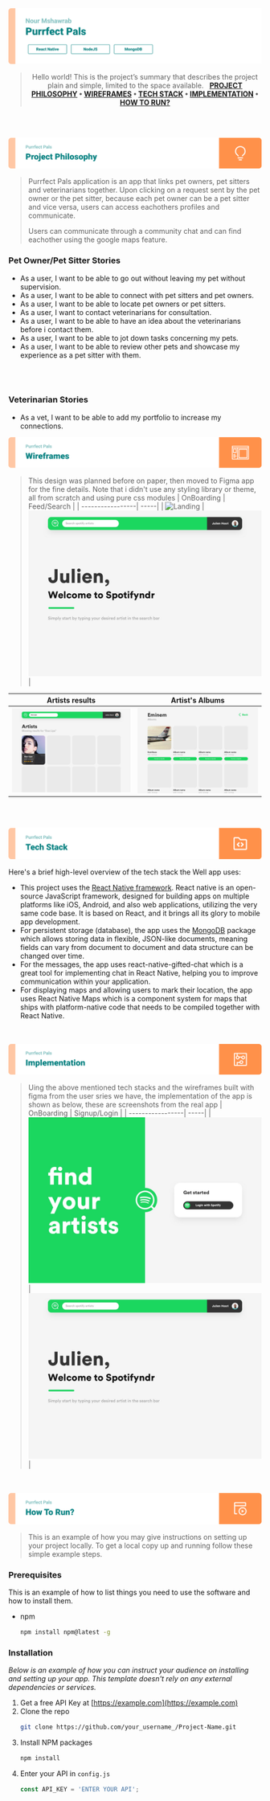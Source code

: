 <img src="./readme/title1.svg"/>

<div align="center">

> Hello world! This is the project’s summary that describes the project plain and simple, limited to the space available.  
**[PROJECT PHILOSOPHY](https://github.com/nour-msh/Purrfect-Pals) • [WIREFRAMES](https://github.com/julescript/well_app#-wireframes) • [TECH STACK](https://github.com/julescript/well_app#-tech-stack) • [IMPLEMENTATION](https://github.com/julescript/well_app#-impplementation) • [HOW TO RUN?](https://github.com/julescript/well_app#-how-to-run)**

</div>

<br><br>


<img src="./readme/title2.svg"/>

> Purrfect Pals application is an app that links pet owners, pet sitters and veterinarians together. Upon clicking on a request sent by the pet owner or the pet sitter, because each pet owner can be a pet sitter and vice versa, users can access eachothers profiles and communicate.
> 
> Users can communicate through a community chat and can find eachother using the google maps feature.
### Pet Owner/Pet Sitter Stories
- As a user, I want to be able to go out without leaving my pet without supervision.
- As a user, I want to be able to connect with pet sitters and pet owners.
- As a user, I want to be able to locate pet owners or pet sitters.
- As a user, I want to contact veterinarians for consultation.
- As a user, I want to be able to have an idea about the veterinarians before i contact them.
- As a user, I want to be able to jot down tasks concerning my pets.
- As a user, I want to be able to review other pets and showcase my experience as a pet sitter with them.

<br><br>
### Veterinarian Stories
- As a vet, I want to be able to add my portfolio to increase my connections.

<img src="./readme/title3.svg"/>

> This design was planned before on paper, then moved to Figma app for the fine details.
Note that i didn't use any styling library or theme, all from scratch and using pure css modules
| OnBoarding  | Feed/Search  |
| -----------------| -----|
| ![Landing](![](PurrfectPals-FE/assets/Android%20Large%20-%201.png)) | ![Home/Search](https://github.com/julescript/spotifyndr/blob/master/demo/Search_Page.jpg) |

| Artists results  | Artist's Albums  |
| -----------------| -----|
| ![Artists results](https://github.com/julescript/spotifyndr/blob/master/demo/Artists_Page.jpg) | ![Artist's Albums](https://github.com/julescript/spotifyndr/blob/master/demo/Albums_Page.jpg) |


<br><br>

<img src="./readme/title4.svg"/>

Here's a brief high-level overview of the tech stack the Well app uses:

- This project uses the [React Native framework](https://reactnative.dev/). React native is an open-source JavaScript framework, designed for building apps on multiple platforms like iOS, Android, and also web applications, utilizing the very same code base. It is based on React, and it brings all its glory to mobile app development.
- For persistent storage (database), the app uses the [MongoDB](https://www.mongodb.com/) package which allows storing data in flexible, JSON-like documents, meaning fields can vary from document to document and data structure can be changed over time.
- For the messages, the app uses react-native-gifted-chat which is a great tool for implementing chat in React Native, helping you to improve communication within your application.
- For displaying maps and allowing users to mark their location, the app uses React Native Maps which is a component system for maps that ships with platform-native code that needs to be compiled together with React Native.



<br><br>
<img src="./readme/title5.svg"/>

> Uing the above mentioned tech stacks and the wireframes built with figma from the user sries we have, the implementation of the app is shown as below, these are screenshots from the real app
| OnBoarding  | Signup/Login  |
| -----------------| -----|
| ![OnBoarding](https://github.com/julescript/spotifyndr/blob/master/demo/Landing_Page.jpg) | ![Signup/Login](https://github.com/julescript/spotifyndr/blob/master/demo/Search_Page.jpg) |


<br><br>
<img src="./readme/title6.svg"/>


> This is an example of how you may give instructions on setting up your project locally.
To get a local copy up and running follow these simple example steps.
### Prerequisites

This is an example of how to list things you need to use the software and how to install them.
* npm
  ```sh
  npm install npm@latest -g
  ```

### Installation

_Below is an example of how you can instruct your audience on installing and setting up your app. This template doesn't rely on any external dependencies or services._

1. Get a free API Key at [https://example.com](https://example.com)
2. Clone the repo
   ```sh
   git clone https://github.com/your_username_/Project-Name.git
   ```
3. Install NPM packages
   ```sh
   npm install
   ```
4. Enter your API in `config.js`
   ```js
   const API_KEY = 'ENTER YOUR API';
   ```